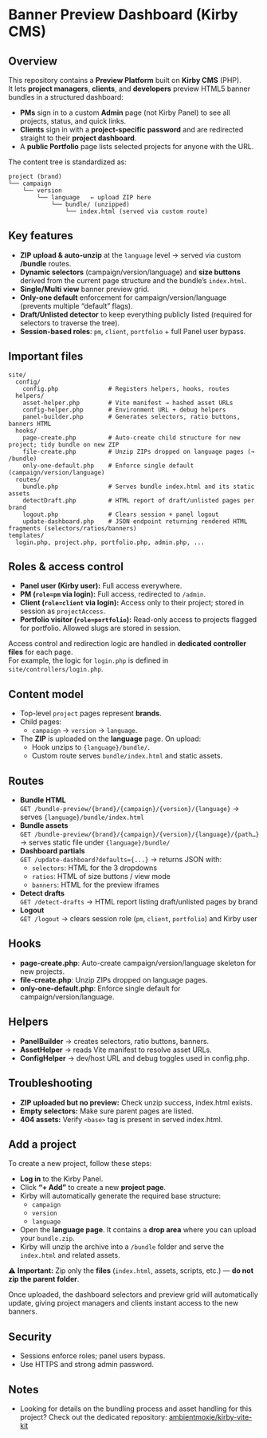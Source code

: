 # Banner Preview Dashboard (Kirby CMS)

## Overview
This repository contains a **Preview Platform** built on **Kirby CMS** (PHP).  
It lets **project managers**, **clients**, and **developers** preview HTML5 banner bundles in a structured dashboard:

- **PMs** sign in to a custom **Admin** page (not Kirby Panel) to see all projects, status, and quick links.
- **Clients** sign in with a **project-specific password** and are redirected straight to their **project dashboard**.
- A **public Portfolio** page lists selected projects for anyone with the URL.

The content tree is standardized as:

```
project (brand)
└── campaign
    └── version
        └── language   ← upload ZIP here
            └── bundle/ (unzipped)
                └── index.html (served via custom route)
```

## Key features
- **ZIP upload & auto-unzip** at the `language` level → served via custom **/bundle** routes.
- **Dynamic selectors** (campaign/version/language) and **size buttons** derived from the current page structure and the bundle’s `index.html`.
- **Single/Multi view** banner preview grid.
- **Only-one default** enforcement for campaign/version/language (prevents multiple “default” flags).
- **Draft/Unlisted detector** to keep everything publicly listed (required for selectors to traverse the tree).
- **Session-based roles**: `pm`, `client`, `portfolio` + full Panel user bypass.

## Important files
```
site/
  config/
    config.php              # Registers helpers, hooks, routes
  helpers/
    asset-helper.php        # Vite manifest → hashed asset URLs
    config-helper.php       # Environment URL + debug helpers
    panel-builder.php       # Generates selectors, ratio buttons, banners HTML
  hooks/
    page-create.php         # Auto-create child structure for new project; tidy bundle on new ZIP
    file-create.php         # Unzip ZIPs dropped on language pages (→ /bundle)
    only-one-default.php    # Enforce single default (campaign/version/language)
  routes/
    bundle.php              # Serves bundle index.html and its static assets
    detectDraft.php         # HTML report of draft/unlisted pages per brand
    logout.php              # Clears session + panel logout
    update-dashboard.php    # JSON endpoint returning rendered HTML fragments (selectors/ratios/banners)
templates/
  login.php, project.php, portfolio.php, admin.php, ...
```

## Roles & access control
- **Panel user (Kirby user):** Full access everywhere.
- **PM (`role=pm` via login):** Full access, redirected to `/admin`.
- **Client (`role=client` via login):** Access only to their project; stored in session as `projectAccess`.
- **Portfolio visitor (`role=portfolio`):** Read-only access to projects flagged for portfolio. Allowed slugs are stored in session.

Access control and redirection logic are handled in **dedicated controller files** for each page.  
For example, the logic for `login.php` is defined in `site/controllers/login.php`.

## Content model
- Top-level `project` pages represent **brands**.
- Child pages:
  - `campaign` → `version` → `language`.
- The **ZIP** is uploaded on the **language** page. On upload:
  - Hook unzips to `{language}/bundle/`.
  - Custom route serves `bundle/index.html` and static assets.

## Routes
- **Bundle HTML**  
  `GET /bundle-preview/{brand}/{campaign}/{version}/{language}` → serves `{language}/bundle/index.html`
- **Bundle assets**  
  `GET /bundle-preview/{brand}/{campaign}/{version}/{language}/{path…}` → serves static file under `{language}/bundle/`
- **Dashboard partials**  
  `GET /update-dashboard?defaults={...}` → returns JSON with:
  - `selectors`: HTML for the 3 dropdowns
  - `ratios`: HTML of size buttons / view mode
  - `banners`: HTML for the preview iframes
- **Detect drafts**  
  `GET /detect-drafts` → HTML report listing draft/unlisted pages by brand
- **Logout**  
  `GET /logout` → clears session role (`pm`, `client`, `portfolio`) and Kirby user

## Hooks
- **page-create.php**: Auto-create campaign/version/language skeleton for new projects.
- **file-create.php**: Unzip ZIPs dropped on language pages.
- **only-one-default.php**: Enforce single default for campaign/version/language.

## Helpers
- **PanelBuilder** → creates selectors, ratio buttons, banners.
- **AssetHelper** → reads Vite manifest to resolve asset URLs.
- **ConfigHelper** → dev/host URL and debug toggles used in config.php.

## Troubleshooting
- **ZIP uploaded but no preview:** Check unzip success, index.html exists.
- **Empty selectors:** Make sure parent pages are listed.
- **404 assets:** Verify `<base>` tag is present in served index.html.

## Add a project
To create a new project, follow these steps:

- **Log in** to the Kirby Panel.  
- Click **“+ Add”** to create a new **project page**.  
- Kirby will automatically generate the required base structure:  
  - `campaign`  
  - `version`  
  - `language`  
- Open the **language page**. It contains a **drop area** where you can upload your `bundle.zip`.  
- Kirby will unzip the archive into a `/bundle` folder and serve the `index.html` and related assets.  

⚠️ **Important:** Zip only the **files** (`index.html`, assets, scripts, etc.) — **do not zip the parent folder**.  

Once uploaded, the dashboard selectors and preview grid will automatically update, giving project managers and clients instant access to the new banners.

## Security
- Sessions enforce roles; panel users bypass.
- Use HTTPS and strong admin password.

## Notes
- Looking for details on the bundling process and asset handling for this project? Check out the dedicated repository: [ambientmoxie/kirby-vite-kit](https://github.com/ambientmoxie/kirby-vite-kit)
